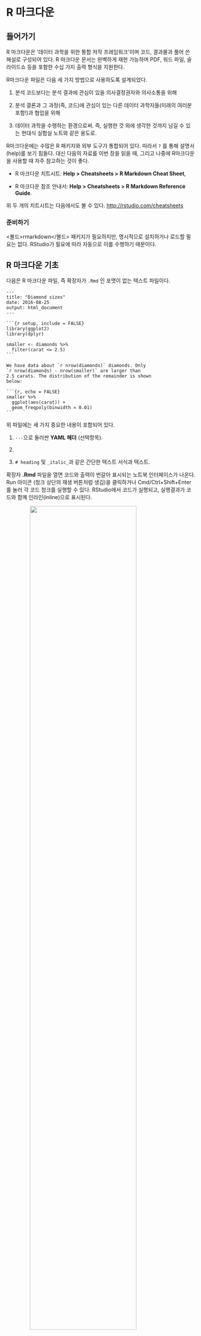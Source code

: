 
# R 마크다운

## 들어가기

R 마크다운은 '데이터 과학을 위한 통합 저작 프레임워크'이며 코드, 결과물과 풀어 쓴 해설로 구성되어 있다. R 마크다운 문서는 완벽하게 재현 가능하며 PDF, 워드 파일, 슬라이드쇼 등을 포함한 수십 가지 출력 형식을 지원한다. 

R마크다운 파일은 다음 세 가지 방법으로 사용하도록 설계되었다. 

1. 분석 코드보다는 분석 결과에 관심이 있을 의사결정권자와 의사소통을 위해 

1. 분석 결론과 그 과정(즉, 코드)에 관심이 있는 다른 데이터 과학자들(미래의 여러분 포함!)과 협업을 위해 

1. 데이터 과학을 수행하는 환경으로써. 즉, 실행한 것 외에 생각한 것까지 남길 수 있는 현대식 실험실 노트와 같은 용도로. 

R마크다운에는 수많은 R 패키지와 외부 도구가 통합되어 있다. 따라서 `?` 를 통해 설명서(help)를 보기 힘들다. 대신 다음의 자료를 이번 장을 읽을 때, 그리고 나중에 R마크다운을 사용할 때 자주 참고하는 것이 좋다. 

*   R 마크다운 치트시트: __Help > Cheatsheets > R Markdown Cheat Sheet__,

*   R 마크다운 참조 안내서: __Help > Cheatsheets > R Markdown Reference 
    Guide__.

위 두 개의 치트시트는 다음에서도 볼 수 있다. <http://rstudio.com/cheatsheets> 

### 준비하기

<볼드>rmarkdown</볼드> 패키지가 필요하지만, 명시적으로 설치하거나 로드할 필요는 없다. RStudio가 필요에 따라 자동으로 이를 수행하기 때문이다.  



## R 마크다운 기초

다음은 R 마크다운 파일, 즉 확장자가 `.Rmd` 인 포맷이 없는 텍스트 파일이다.  


````
---
title: "Diamond sizes"
date: 2016-08-25
output: html_document
---

```{r setup, include = FALSE}
library(ggplot2)
library(dplyr)

smaller <- diamonds %>% 
  filter(carat <= 2.5)
```

We have data about `r nrow(diamonds)` diamonds. Only 
`r nrow(diamonds) - nrow(smaller)` are larger than
2.5 carats. The distribution of the remainder is shown
below:

```{r, echo = FALSE}
smaller %>% 
  ggplot(aes(carat)) + 
  geom_freqpoly(binwidth = 0.01)
```
````
 

위 파일에는 세 가지 중요한 내용이 포함되어 있다. 

1. `---`으로 둘러싼 __YAML 헤더__ (선택항목). 

1. ````` 으로 둘러싼 R 코드 청크 (코드묶음, Chunk). 

1. `# heading` 및 `_italic_`과 같은 간단한 텍스트 서식과 텍스트. 

확장자 __.Rmd__ 파일을 열면 코드와 출력이 번갈아 표시되는 노트북 인터페이스가 나온다. Run 아이콘 (청크 상단의 재생 버튼처럼 생김)을 클릭하거나 Cmd/Ctrl+Shift+Enter를 눌러 각 코드 청크를 실행할 수 있다. RStudio에서 코드가 실행되고, 실행결과가 코드와 함께 인라인(inline)으로 표시된다. 

<img src="rmarkdown/diamond-sizes-notebook.png" width="75%" style="display: block; margin: auto;" />

텍스트, 코드 및 실행 결과 모두가 포함된 최종 보고서를 작성하려면 ’Knit’을 클릭하거나 Cmd/Ctrl-Shift-K를 입력하면 된다. 혹은 `rmarkdown::render("1-example.Rmd")`으로 프로그램화할 수도 있다. 이렇게 하면 뷰어 창에 보고서가 나타나고, 다른 사용자와 공유할 수 있는 온전한 HTML 파일이 만들어진다. 

<img src="rmarkdown/diamond-sizes-report.png" width="75%" style="display: block; margin: auto;" />
 
문서를 니트(knit) 하면 R마크다운은 .Rmd 파일을 [__knitr__](http://yihui.name/knitr/), 로 보내는데, __knitr__는 모든 코드 청크를 실행하고 코드와 그 출력을 포함하는 새로운 마크다운 문서(.md)를 생성한다.<옮긴이 주: 이 책에서 ‘니트하다’는 이런 과정을 의미한다> 이렇게 생성된 마크다운 파일은 이후 [__pandoc__]<http://pandoc.org/>이 처리하는데, pandoc은 완성 파일을 생성하는 역할을 한다. 이와 같이 작업이 두 단계로 나누어져서, 다양한 출력 형식을 만들 수 있다는 장점이 있다. [R markdown formats]에서 이를 배우도록 하겠다. 

<img src="images/RMarkdownFlow.png" width="75%" style="display: block; margin: auto;" />

이제 .Rmd 파일을 만들어보자. 메뉴 모음에서 *File > New File > R Markdown ...* 을 선택하라. RStudio는 파일에 콘텐츠를 미리 채우는 마법사를 실행시키는데, 이 컨텐츠들은 R마크다운의 주요 기능이 어떻게 작동하는지를 보여준다. 

다음 섹션에서는 R마크다운 문서의 세 가지 구성요소인 마크다운 텍스트, 코드 청크 및 YAML 헤더에 대해 자세히 설명한다.

### 연습문제

1. _File > New File > R Notebook_ 을 클릭하여 새 노트북을 생성하라. 안내문을 읽어보라. 청크 실행을 연습하라. 코드를 수정하고 재실행하고 수정된 출력을 볼 수 있는지 확인하라. 

1. _File > New File > R Markdown..._ 을 클릭하여 새로운 R마크다운 문서를 생성하라. 해당 버튼을 클릭하여 문서를 니트하라. 적절한 키보드 단축키를 사용하여 니트하라. 입력을 수정하고 출력 변경을 볼 수 있는지 확인하라. 

1. 위에서 만든 R 노트북 및 R마크다운 파일을 비교∙대조하라. 출력은 얼마나 비슷한가? 어떻게 다른가? 입력은 얼마나 비슷한가? 어떻게 다른가? YAML 헤더를 서로 다른 것으로 복사하면 어떻게 되는가? 

1. 새로운 R마크다운 문서를 HTML, PDF 및 워드의 세 가지 기본 제공 형식으로 만들어라. 세 문서를 각각 니트하라. 출력은 어떻게 다른가? 입력값은 어떻게 다른가? (PDF 출력물을 만들기 위해 LaTeX을 설치해야 할 수도 있다 – 이 경우 설치할 것인지 RStudio가 물어볼 것이다.) 

## 마크다운으로 텍스트 서식 지정하기

확장자 __.Rmd__ 파일 내부의 문장은 마크다운 문법으로 작성되는데, 이는 일반 텍스트 파일의 형식을 지정하기 위한 간단한 규칙이다. 마크다운은 읽고 쓰기 쉽도록 설계되었다. 또한 배우기도 쉽다. 다음의 가이드는 R마크다운에서도 실행되는 마크다운의 소폭 확장 버전인 Pandoc 마크다운을 사용하는 방법을 보여준다. 


```
Text formatting 
------------------------------------------------------------

*italic*  or _italic_
**bold**   __bold__
`code`
superscript^2^ and subscript~2~

Headings
------------------------------------------------------------

# 1st Level Header

## 2nd Level Header

### 3rd Level Header

Lists
------------------------------------------------------------

*   Bulleted list item 1

*   Item 2

    * Item 2a

    * Item 2b

1.  Numbered list item 1

1.  Item 2. The numbers are incremented automatically in the output.

Links and images
------------------------------------------------------------

<http://example.com>

[linked phrase](http://example.com)

![optional caption text](path/to/img.png)

Tables 
------------------------------------------------------------

First Header  | Second Header
------------- | -------------
Content Cell  | Content Cell
Content Cell  | Content Cell
```

이것들을 익히는 가장 좋은 방법은 한 번 만들어 보는 것이다. 며칠이 걸리겠지만, 곧 익숙해질 것이며, 일부러 생각해 낼 필요도 없게 될 것이다. 잊어버린 경우 *Help > Markdown Quick Reference*를 사용하여 편리한 참조 시트를 찾아볼 수 있다. 

### 연습문제

1. 배운 것을 실습하기 위해 이력서를 간단하게 작성하라. 제목은 여러분의 이름이어야 하며, (적어도) 학력사항이나 경력사항 헤더가 포함되어야 한다. 각 절에는 글머리 목록으로 경력사항∙학위가 포함되어야 한다. 연도는 굵게 강조하라. 

1.    R 마크다운 빠른 참조를 사용하여 다음을 수행하는 방법을 파악하라.  
    1. 각주를 추가. 
    1. 가로 실선을 추가.  
    1. 블록 인용을 추가. 

1. 다음 사이트 <https://github.com/hadley/r4ds/tree/master/rmarkdown>에서 `diamond-sizes.Rmd`의 내용물을 로컬 R 마크다운 문서에 복사-붙여넣기하라. 이 문서를 실행할 수 있는지 확인 후, 가장 눈에 띄는 특징을 빈도 다각형 뒤에 텍스트로 추가하라. 


## 코드 청크

R마크다운 문서에서 코드를 실행하려면 청크를 삽입해야 한다. 세 가지 방법이 있다. 

1.    키보드 단축키 Cmd/Ctrl+Alt+I 

1.    편집기 툴바의 ’Insert’ 버튼 아이콘 

1.    청크 구분 기호 ` ```{r} ` 과 ` ``` ` 를 수동으로 타이핑 

물론 키보드 단축키를 외울 것을 추천한다. 결국에는 많은 시간을 절약해줄 것이다! 

코드를 실행하기 위해, 앞에서 배워서 아마 지금쯤이면 애용하고 있을, 키보드 단축키 Cmd/Ctrl+Enter를 계속 이용해도 된다. 그러나 새로운 키보드 단축키인 Cmd/Ctrl+Shift+Enter 를 사용하여 청크의 모든 코드를 실행할 수 있다. 청크를 함수라고 생각하라. 청크는 상대적으로 자립(self-contained) 해야 하며 단일 작업에 중점을 두어야 한다. 

다음 절에서는 ````{r`, 그 뒤에 옵션인 청크 이름, 그 뒤에 쉼표로 구분된 옵션, 그 뒤에 `}`로 구성된 청크 헤더를 설명한다. 그 다음에는 R 코드가 위치하고, 최종 `````으로 청크 끝을 표시한다. 


### 청크 이름

다음과 같이 청크에 옵션으로 이름을 줄 수 있다. ```` ```{r 청크이름} ````. 청크 이름을 사용하는 것은 세 가지 이점이 있다. 

1.    스크립트 편집기의 왼쪽 하단에 있는 드롭 다운 코드 탐색기를 사용하여 특정 청크로 쉽게 옮겨갈 수 있다. 

    <img src="screenshots/rmarkdown-chunk-nav.png" width="30%" style="display: block; margin: auto;" />

1. 청크에 의해 생성된 그래프가 유용한 이름을 갖게 되어, 다른 곳에서 쉽게 사용할 수 있다. [기타 중요한 옵션]에서 이에 대해 자세히 다룰 것이다. 

1.  캐시된 청크 네트워크를 설정해서, 실행할 때마다 오래 걸리는 계산이 재수행되는 것을 피할 수 있다. 자세한 내용은 곧 나온다. 

특별한 동작을 하게 하는 청크 이름이 하나 있는데 바로 `setup`이다. 노트북 모드에 있을 때 setup 이름을 가진 청크는 다른 코드가 실행되기 전에 자동으로 한 번 실행된다. 

### 청크 옵션

청크 헤더의 인수 중 하나인 __options__를 사용하면 출력을 사용자 정의할 수 있다. knitr에는 코드 청크를 사용자 정의하는 데 사용하는 옵션이 60여 개나 있다. 여기에서는 자주 사용되는 중요한 청크 옵션들에 대해 다룬다. 전체 목록은 <http://yihui.name/knitr/options/>에서 볼 수 있다. 

코드 블록의 실행 여부와 완성된 보고서에 삽입되는 결과 선택을 제어하는 옵션들이 가장 중요하다. 

1.    `eval = FALSE`를 하면 코드가 실행(evaluate)되는 것이 방지된다(물론 코드가 실행되지 않으면 결과도 생성되지 않는다). 이것은 예제 코드를 표시하거나, 각 행마다 주석 처리하지 않고 큰 코드 블록을 비활성화하는 데 유용하다. 

1.    `include = FALSE` 를 하면 코드는 실행하지만 코드나 결과가 최종 문서에 표시되지 않는다. 설정 코드에 이를 사용하면 보고서가 복잡해지지 않는다. 

1.    `echo = FALSE`를 사용하면 완성된 파일에 코드는 보이지 않지만, 결과는 보인다. R코드를 보고 싶지 않은 사람들을 대상으로 한 보고서를 작성할 때 이것을 사용하라. 

1.    `message = FALSE` 또는`warning = FALSE `를 하면 메시지나 경고가 완성된 파일에 나타나지 않는다. 

1.    `results = 'hide'`를 하면 출력이 보이지 않고, `fig.show = 'hide'`를 하면 플롯이 보이지 않는다. 

1.    `error = TRUE`를 하면 코드가 오류를 반환하더라도 렌더링이 계속된다. 보고서의 최종 버전에 이것이 포함되는 경우는 거의 없겠지만 .Rmd 내에서 수행되는 작업을 정확하게 디버깅해야 하는 경우 매우 유용할 수 있다. R을 교육하거나 의도적으로 오류를 포함하려는 경우에도 유용하다. 기본값인 `error = FALSE`에서는 문서에 오류가 하나라도 있으면 니트가 성공적으로 작동하지 않는다. 

다음 표에는 각 옵션의 출력 유형이 제약하는 항목이 요약되어 있다. 

Option             | Run code | Show code | Output | Plots | Messages | Warnings 
-------------------|----------|-----------|--------|-------|----------|---------
`eval = FALSE`     | -        |           | -      | -     | -        | -
`include = FALSE`  |          | -         | -      | -     | -        | -
`echo = FALSE`     |          | -         |        |       |          |
`results = "hide"` |          |           | -      |       |          | 
`fig.show = "hide"`|          |           |        | -     |          |
`message = FALSE`  |          |           |        |       | -        |
`warning = FALSE`  |          |           |        |       |          | -


### 표

기본적으로 R 마크다운은 콘솔에서 보이는 대로 데이터프레임과 행렬을 인쇄한다. 


```r
mtcars[1:5, ]
#>                    mpg cyl disp  hp drat   wt qsec vs am gear carb
#> Mazda RX4         21.0   6  160 110 3.90 2.62 16.5  0  1    4    4
#> Mazda RX4 Wag     21.0   6  160 110 3.90 2.88 17.0  0  1    4    4
#> Datsun 710        22.8   4  108  93 3.85 2.32 18.6  1  1    4    1
#> Hornet 4 Drive    21.4   6  258 110 3.08 3.21 19.4  1  0    3    1
#> Hornet Sportabout 18.7   8  360 175 3.15 3.44 17.0  0  0    3    2
```

추가 서식으로 데이터를 표시하려면 `knitr::kable` 함수를 사용하면 된다. 표 \@ref(tab:kable)는 다음 코드로 생성되었다. 


```r
knitr::kable(
  mtcars[1:5, ], 
  caption = "A knitr kable."
)
```



Table: (\#tab:kable)A knitr kable.

                      mpg   cyl   disp    hp   drat     wt   qsec   vs   am   gear   carb
------------------  -----  ----  -----  ----  -----  -----  -----  ---  ---  -----  -----
Mazda RX4            21.0     6    160   110   3.90   2.62   16.5    0    1      4      4
Mazda RX4 Wag        21.0     6    160   110   3.90   2.88   17.0    0    1      4      4
Datsun 710           22.8     4    108    93   3.85   2.32   18.6    1    1      4      1
Hornet 4 Drive       21.4     6    258   110   3.08   3.21   19.4    1    0      3      1
Hornet Sportabout    18.7     8    360   175   3.15   3.44   17.0    0    0      3      2

표를 사용자 정의할 수 있는 다른 방법을 보려면 `?knitr::kable`를 통해 설명서를 읽어라. 더 자세한 사용자 정의를 원한다면 __xtable__, __stargazer__, __pander__, __tables__, __ascii__ 패키지를 고려하라. 각각에는 R 코드로 서식화된 표를 반환하는 도구들이 있다. 

또한 그림 삽입 방식을 제어하는 옵션이 풍부하게 있다. [플롯 저장하기]에서 이것들에 대해 배울 것이다. 

  
### 캐싱

Normally, each knit of a document starts from a completely clean slate. This is great for reproducibility, because it ensures that you've captured every important computation in code. However, it can be painful if you have some computations that take a long time. The solution is `cache = TRUE`. When set, this will save the output of the chunk to a specially named file on disk. On subsequent runs, knitr will check to see if the code has changed, and if it hasn't, it will reuse the cached results.

The caching system must be used with care, because by default it is based on the code only, not its dependencies. For example, here the `processed_data` chunk depends on the `raw_data` chunk:

    ```{r raw_data}
    rawdata <- readr::read_csv("a_very_large_file.csv")
    ```
    
    ```{r processed_data, cache = TRUE}
    processed_data <- rawdata %>% 
      filter(!is.na(import_var)) %>% 
      mutate(new_variable = complicated_transformation(x, y, z))
    ```

Caching the `processed_data` chunk means that it will get re-run if the dplyr pipeline is changed, but it won't get rerun if the `read_csv()` call changes. You can avoid that problem with the `dependson` chunk option:

    ```{r processed_data, cache = TRUE, dependson = "raw_data"}
    processed_data <- rawdata %>% 
      filter(!is.na(import_var)) %>% 
      mutate(new_variable = complicated_transformation(x, y, z))
    ```

`dependson` should contain a character vector of *every* chunk that the cached chunk depends on. Knitr will update the results for the cached chunk whenever it detects that one of its dependencies have changed.

Note that the chunks won't update if `a_very_large_file.csv` changes, because knitr caching only tracks changes within the `.Rmd` file. If you want to also track changes to that file you can use the `cache.extra` option. This is an arbitrary R expression that will invalidate the cache whenever it changes. A good function to use is `file.info()`: it returns a bunch of information about the file including when it was last modified. Then you can write:

    ```{r raw_data, cache.extra = file.info("a_very_large_file.csv")}
    rawdata <- readr::read_csv("a_very_large_file.csv")
    ```

As your caching strategies get progressively more complicated, it's a good idea to regularly clear out all your caches with `knitr::clean_cache()`.

I've used the advice of [David Robinson](https://twitter.com/drob/status/738786604731490304) to name these chunks: each chunk is named after the primary object that it creates. This makes it easier to understand the `dependson` specification.

### 전역 옵션

__knitr__로 작업하다 보면 일부 기본 청크 옵션은 필요에 맞지 않아 변경하고자 할 것이다. 코드 청크에서 `knitr::opts_chunk$set()`을 호출하면 된다. 예를 들어 책과 튜토리얼을 작성할 때 나는 다음과 같이 설정한다. 


```r
knitr::opts_chunk$set(
  comment = "#>",
  collapse = TRUE
)
```

이는 내가 선호하는 주석 형식을 사용하고 코드와 출력이 밀접하게 붙어있게 하는 설정이다. 반면에 보고서를 준비하고 있다면 다음과 같이 설정할 수 있다. 


```r
knitr::opts_chunk$set(
  echo = FALSE
)
```

이는 기본값으로 코드를 숨기며, 표시하도록 의도적으로 선택(`echo = TRUE`)한 청크만 보여주는 설정이다. `message = FALSE` 및 `warning = FALSE` 설정도 생각해볼 수 있으나, 이 경우 최종 문서에서 아무 메시지도 볼 수 없기 때문에 디버깅이 더 어려워진다. 

### Inline code

There is one other way to embed R code into an R Markdown document: directly into the text, with:  `` `r ` ``. This can be very useful if you mention properties of your data in the text. For example, in the example document I used at the start of the chapter I had:

> We have data about `` `r nrow(diamonds)` `` diamonds. 
> Only `` `r nrow(diamonds) - nrow(smaller)` `` are larger 
> than 2.5 carats. The distribution of the remainder is shown below:

When the report is knit, the results of these computations are inserted into the text:

> We have data about 53940 diamonds. Only 126 are larger than 
> 2.5 carats. The distribution of the remainder is shown below:

When inserting numbers into text, `format()` is your friend. It allows you to set the number of `digits` so you don't print to a ridiculous degree of accuracy, and a `big.mark` to make numbers easier to read. I'll often combine these into a helper function:


```r
comma <- function(x) format(x, digits = 2, big.mark = ",")
comma(3452345)
#> [1] "3,452,345"
comma(.12358124331)
#> [1] "0.12"
```

### Exercises

1.  Add a section that explores how diamond sizes vary by cut, colour,
    and clarity. Assume you're writing a report for someone who doesn't know
    R, and instead of setting `echo = FALSE` on each chunk, set a global 
    option.

1.  Download `diamond-sizes.Rmd` from
    <https://github.com/hadley/r4ds/tree/master/rmarkdown>. Add a section
    that describes the largest 20 diamonds, including a table that displays
    their most important attributes.

1.  Modify `diamonds-sizes.Rmd` to use `comma()` to produce nicely
    formatted output. Also include the percentage of diamonds that are
    larger than 2.5 carats.

1.  Set up a network of chunks where `d` depends on `c` and `b`, and
    both `b` and `c` depend on `a`. Have each chunk print `lubridate::now()`,
    set `cache = TRUE`, then verify your understanding of caching.

## Troubleshooting

Troubleshooting R Markdown documents can be challenging because you are no longer in an interactive R environment, and you will need to learn some new tricks. The first thing you should always try is to recreate the problem in an interactive session. Restart R, then "Run all chunks" (either from Code menu, under Run region), or with the keyboard shortcut Ctrl + Alt + R. If you're lucky, that will recreate the problem, and you can figure out what's going on interactively.

If that doesn't help, there must be something different between your interactive environment and the R markdown environment. You're going to need to systematically explore the options. The most common difference is the working directory: the working directory of an R Markdown is the directory in which it lives. Check the working directory is what you expect by including `getwd()` in a chunk.

Next, brainstorm all the things that might cause the bug. You'll need to systematically check that they're the same in your R session and your R markdown session. The easiest way to do that is to set `error = TRUE` on the chunk causing the problem, then use `print()` and `str()` to check that settings are as you expect.

## YAML header

You can control many other "whole document" settings by tweaking the parameters of the YAML header.  You might wonder what YAML stands for: it's "yet another markup language", which is designed for representing hierarchical data in a way that's easy for humans to read and write. R Markdown uses it to control many details of the output. Here we'll discuss two: document parameters and bibliographies.

### Parameters

R Markdown documents can include one or more parameters whose values can be set when you render the report. Parameters are useful when you want to re-render the same report with distinct values for various key inputs. For example, you might be producing sales reports per branch, exam results by student, or demographic summaries by country. To declare one or more parameters, use the `params` field. 

This example uses a `my_class` parameter to determine which class of cars to display:


````
---
output: html_document
params:
  my_class: "suv"
---

```{r setup, include = FALSE}
library(ggplot2)
library(dplyr)

class <- mpg %>% filter(class == params$my_class)
```

# Fuel economy for `r params$my_class`s

```{r, message = FALSE}
ggplot(class, aes(displ, hwy)) + 
  geom_point() + 
  geom_smooth(se = FALSE)
```
````

As you can see, parameters are available within the code chunks as a read-only list named `params`.

You can write atomic vectors directly into the YAML header. You can also run arbitrary R expressions by prefacing the parameter value with `!r`. This is a good way to specify date/time parameters.

```yaml
params:
  start: !r lubridate::ymd("2015-01-01")
  snapshot: !r lubridate::ymd_hms("2015-01-01 12:30:00")
```

In RStudio, you can click the "Knit with Parameters" option in the Knit dropdown menu to set parameters, render, and preview the report in a single user friendly step. You can customise the dialog by setting other options in the header. See <http://rmarkdown.rstudio.com/developer_parameterized_reports.html#parameter_user_interfaces> for more details.

Alternatively, if you need to produce many such paramterised reports, you can call `rmarkdown::render()` with a list of `params`:


```r
rmarkdown::render("fuel-economy.Rmd", params = list(my_class = "suv"))
```

This is particularly powerful in conjunction with `purrr:pwalk()`. The following example creates a report for each value of `class` found in `mpg`. First we create a data frame that has one row for each class, giving the `filename` of the report and the `params`:


```r
reports <- tibble(
  class = unique(mpg$class),
  filename = stringr::str_c("fuel-economy-", class, ".html"),
  params = purrr::map(class, ~ list(my_class = .))
)
reports
#> # A tibble: 7 x 3
#>   class   filename                  params    
#>   <chr>   <chr>                     <list>    
#> 1 compact fuel-economy-compact.html <list [1]>
#> 2 midsize fuel-economy-midsize.html <list [1]>
#> 3 suv     fuel-economy-suv.html     <list [1]>
#> 4 2seater fuel-economy-2seater.html <list [1]>
#> 5 minivan fuel-economy-minivan.html <list [1]>
#> 6 pickup  fuel-economy-pickup.html  <list [1]>
#> # ... with 1 more row
```

Then we match the column names to the argument names of `render()`, and use purrr's __parallel__ walk to call `render()` once for each row:


```r
reports %>% 
  select(output_file = filename, params) %>% 
  purrr::pwalk(rmarkdown::render, input = "fuel-economy.Rmd")
```

### Bibliographies and Citations

Pandoc can automatically generate citations and a bibliography in a number of styles. To use this feature, specify a bibliography file using the `bibliography` field in your file's header. The field should contain a path from the directory that contains your .Rmd file to the file that contains the bibliography file:

```yaml
bibliography: rmarkdown.bib
```

You can use many common bibliography formats including BibLaTeX, BibTeX, endnote, medline.

To create a citation within your .Rmd file, use a key composed of ‘@’ + the citation identifier from the bibliography file. Then place the citation in square brackets. Here are some examples:

```markdown
Separate multiple citations with a `;`: Blah blah [@smith04; @doe99].

You can add arbitrary comments inside the square brackets: 
Blah blah [see @doe99, pp. 33-35; also @smith04, ch. 1].

Remove the square brackets to create an in-text citation: @smith04 
says blah, or @smith04 [p. 33] says blah.

Add a `-` before the citation to suppress the author's name: 
Smith says blah [-@smith04].
```

When R Markdown renders your file, it will build and append a bibliography to the end of your document. The bibliography will contain each of the cited references from your bibliography file, but it will not contain a section heading. As a result it is common practice to end your file with a section header for the bibliography, such as `# References` or `# Bibliography`.

You can change the style of your citations and bibliography by referencing a CSL (citation style language) file in the `csl` field:

```yaml
bibliography: rmarkdown.bib
csl: apa.csl
```

As with the bibliography field, your csl file should contain a path to the file. Here I assume that the csl file is in the same directory as the .Rmd file. A good place to find CSL style files for common bibliography styles is  <http://github.com/citation-style-language/styles>.

## Learning more

R Markdown is still relatively young, and is still growing rapidly. The best place to stay on top of innovations is the official R Markdown website: <http://rmarkdown.rstudio.com>.

There are two important topics that we haven't covered here: collaboration, and the details of accurately communicating your ideas to other humans. Collaboration is a vital part of modern data science, and you can make your life much easier by using version control tools, like Git and GitHub. We recommend two free resources that will teach you about Git:

1.  "Happy Git with R": a user friendly introduction to Git and GitHub from 
    R users, by Jenny Bryan. The book is freely available online:
    <http://happygitwithr.com>
    
1.  The "Git and GitHub" chapter of _R Packages_, by Hadley. You can also 
    read it for free online: <http://r-pkgs.had.co.nz/git.html>.

I have also not touched on what you should actually write in order to clearly communicate the results of your analysis. To improve your writing, I highly recommend reading either [_Style: Lessons in Clarity and Grace_](https://amzn.com/0134080416) by Joseph M. Williams & Joseph Bizup, or [_The Sense of Structure: Writing from the Reader's Perspective_](https://amzn.com/0205296327) by George Gopen. Both books will help you understand the structure of sentences and paragraphs, and give you the tools to make your writing more clear. (These books are rather expensive if purchased new, but they're used by many English classes so there are plenty of cheap second-hand copies). George Gopen also has a number of short articles on writing at <https://www.georgegopen.com/the-litigation-articles.html>. They are aimed at lawyers, but almost everything applies to data scientists too. 
  
